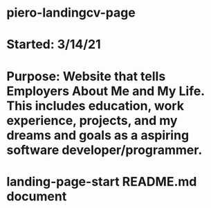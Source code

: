
# piero-landingcv-page
# Started: 3/14/21
# Purpose: Website that tells Employers About Me and My Life. This includes education, work experience, projects, and my dreams and goals as a aspiring software developer/programmer.
# landing-page-start README.md document

